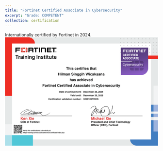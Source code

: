 ```yaml
---
title: "Fortinet Certified Associate in Cybersecurity"
excerpt: "Grade: COMPETENT"
collection: certification
---
```


Internationally certified by Fortinet in 2024.
<br/>
<img src='/images/fcac.png'>
